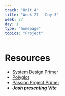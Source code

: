 ```yaml
---
track: "Unit 4"
title: "Week 27 - Day 3"
week: 27
day: 1
type: "homepage"
topics: "Project"
---
```



# Resources
- [System Design Primer](/unit-4/week-27/system-design-primer)
- [Polyglot](/unit-4/week-27/polyglot)
- [Passion Project Primer](/unit-4/week-27/polyglot)
- ***Josh presenting Vite***